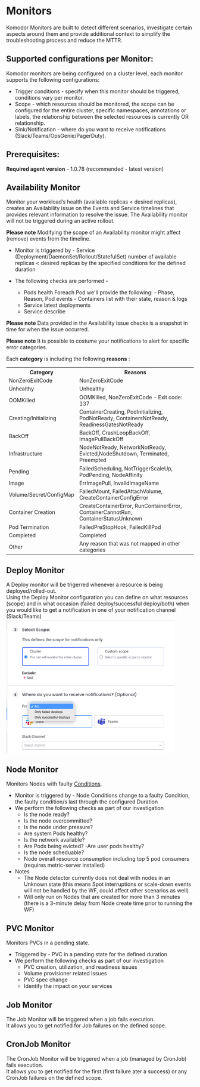 # Monitors

Komodor Monitors are built to detect different scenarios, investigate certain aspects around them and provide additional context to simplify the troubleshooting process and reduce the MTTR.

## Supported configurations per Monitor:

Komodor monitors are being configured on a cluster level, each monitor supports the following configurations:

- Trigger conditions - specify when this monitor should be triggered, conditions vary per monitor.
- Scope - which resources should be monitored, the scope can be configured for the entire cluster, specific namespaces, annotations or labels, the relationship between the selected resources is currently OR relationship.
- Sink/Notification - where do you want to receive notifications (Slack/Teams/OpsGenie/PagerDuty).

## Prerequisites:

**Required agent version** - 1.0.78 (recommended - latest version)

## Availability Monitor

Monitor your workload’s health (available replicas < desired replicas), creates an Availability issue on the Events and Service timelines that provides relevant information to resolve the issue.
The Availability monitor will not be triggered during an active rollout.

**Please note** Modifying the scope of an Availability monitor might affect (remove) events from the timeline.

- Monitor is triggered by -
  Service (Deployment/DaemonSet/Rollout/StatefulSet) number of available replicas < desired replicas by the specified conditions for the defined duration

- The following checks are performed -
  - Pods health
    Foreach Pod we'll provide the following: - Phase, Reason, Pod events - Containers list with their state, reason & logs
  - Service latest deployments
  - Service describe

**Please note** Data provided in the Availability issue checks is a snapshot in time for when the issue occurred.

**Please note** It is possible to costume your notifications to alert for specific error categories.

Each **category** is including the following **reasons** :

<table>
  <tr>
    <th>Category</th>
    <th>Reasons</th>
  </tr>
  <tr>
    <td>NonZeroExitCode</td>
    <td>NonZeroExitCode</td>
  </tr>
  <tr>
    <td>Unhealthy</td>
    <td>Unhealthy</td>
  </tr>
  <tr>
    <td>OOMKilled</td>
    <td>OOMKilled, NonZeroExitCode - Exit code: 137</td>
  </tr>
  <tr>
    <td>Creating/Initializing</td>
    <td>ContainerCreating, PodInitializing, PodNotReady, ContainersNotReady, ReadinessGatesNotReady</td>
  </tr>
  <tr>
    <td>BackOff</td>
    <td>BackOff, CrashLoopBackOff, ImagePullBackOff</td>
  </tr>
  <tr>
    <td>Infrastructure</td>
    <td>NodeNotReady, NetworkNotReady, Evicted,NodeShutdown, Terminated, Preempted</td>
  </tr>
  <tr>
    <td>Pending</td>
    <td>FailedScheduling, NotTriggerScaleUp, PodPending, NodeAffinity</td>
  </tr>
  <tr>
    <td>Image</td>
    <td>ErrImagePull, InvalidImageName</td>
  </tr>
  <tr>
    <td>Volume/Secret/ConfigMap</td>
    <td>FailedMount, FailedAttachVolume, CreateContainerConfigError</td>
  </tr>
  <tr>
    <td>Container Creation</td>
    <td>CreateContainerError, RunContainerError, ContainerCannotRun, ContainerStatusUnknown</td>
  </tr>
  <tr>
    <td>Pod Termination</td>
    <td>FailedPreStopHook, FailedKillPod</td>
  </tr>
  <tr>
    <td>Completed</td>
    <td>Completed</td>
  </tr>
  <tr>
    <td>Other</td>
    <td>Any reason that was not mapped in other categories</td>
  </tr>
</table>

## Deploy Monitor

A Deploy monitor will be trigerred whenever a resource is being deployed/rolled-out.  
Using the Deploy Monitor configuration you can define on what resources (scope) and in what occasion (failed deploy/successful deploy/both) when you would like to get a notification in one of your notification channel (Slack/Teams)  
<img src="./img/deploy-monitor-config.png" width="450">

## Node Monitor

Monitors Nodes with faulty [Conditions](https://kubernetes.io/docs/concepts/architecture/nodes/#condition).

- Monitor is triggered by -
  Node Conditions change to a faulty Condition, the faulty condition/s last through the configured Duration
- We perform the following checks as part of our investigation
  - Is the node ready?
  - Is the node overcommitted?
  - Is the node under pressure?
  - Are system Pods healthy?
  - Is the network available?
  - Are Pods being evicted?
    -Are user pods healthy?
  - Is the node scheduable?
  - Node overall resource consumption including top 5 pod consumers (requires metric-server installed)
- Notes
  - The Node detector currently does not deal with nodes in an Unknown state (this means Spot interruptions or scale-down events will not be handled by the WF, could affect other scenarios as well)
  - Will only run on Nodes that are created for more than 3 minutes (there is a 3-minute delay from Node create time prior to running the WF)

## PVC Monitor

Monitors PVCs in a pending state.

- Triggered by -
  PVC in a pending state for the defined duration
- We perform the following checks as part of our investigation
  - PVC creation, utilization, and readiness issues
  - Volume provisioner related issues
  - PVC spec change
  - Identify the impact on your services

## Job Monitor

The Job Monitor will be triggered when a job fails execution.  
It allows you to get notified for Job failures on the defined scope.

## CronJob Monitor

The CronJob Monitor will be triggered when a job (managed by CronJob) fails execution.  
It allows you to get notified for the first (first failure ater a success) or any CronJob failures on the defined scope.
